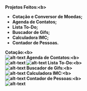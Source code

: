 <b>Projetos Feitos:<b\>
- Cotação e Conversor de Moedas;
- Agenda de Contatos;
- Lista To-Do;
- Buscador de Gifs;
- Calculadora IMC;
- Contador de Pessoas.

<b>Cotação:<b\>\
![alt-text](https://github.com/perinm/flutter-apps/blob/master/Gifs%20de%20apps/cotacao.gif)
<b>Agenda de Contatos:<b\>\
![alt-text](https://github.com/perinm/flutter-apps/blob/master/Gifs%20de%20apps/Agenda_de_Contatos_adicionar.gif)
![alt-text](https://github.com/perinm/flutter-apps/blob/master/Gifs%20de%20apps/Agenda_de_contatos_opcoes.gif)
<b>Lista To-Do:<b\>\
![alt-text](https://github.com/perinm/flutter-apps/blob/master/Gifs%20de%20apps/to-do.gif)
<b>Buscador de Gifs:<b\>\
![alt-text](https://github.com/perinm/flutter-apps/blob/master/Gifs%20de%20apps/buscador_de_gifs.gif)
<b>Calculadora IMC:<b\>\
![alt-text](https://github.com/perinm/flutter-apps/blob/master/Gifs%20de%20apps/Calculadora_imc.gif)
<b>Contador de Pessoas:<b\>\
![alt-text](https://github.com/perinm/flutter-apps/blob/master/Gifs%20de%20apps/contador_de_pessoas.gif)